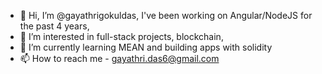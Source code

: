 - 👋 Hi, I’m @gayathrigokuldas, I've been working on Angular/NodeJS for the past 4 years,
- 👀 I’m interested in full-stack projects, blockchain, 
- 🌱 I’m currently learning MEAN and building apps with solidity
- 📫 How to reach me - gayathri.das6@gmail.com

<!---
gayathrigokuldas/gayathrigokuldas is a ✨ special ✨ repository because its `README.md` (this file) appears on your GitHub profile.
You can click the Preview link to take a look at your changes.
--->
